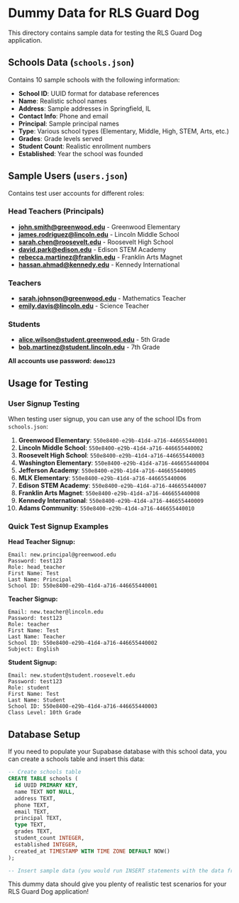 # Dummy Data for RLS Guard Dog

This directory contains sample data for testing the RLS Guard Dog application.

## Schools Data (`schools.json`)

Contains 10 sample schools with the following information:
- **School ID**: UUID format for database references
- **Name**: Realistic school names
- **Address**: Sample addresses in Springfield, IL
- **Contact Info**: Phone and email
- **Principal**: Sample principal names
- **Type**: Various school types (Elementary, Middle, High, STEM, Arts, etc.)
- **Grades**: Grade levels served
- **Student Count**: Realistic enrollment numbers
- **Established**: Year the school was founded

## Sample Users (`users.json`)

Contains test user accounts for different roles:

### Head Teachers (Principals)
- **john.smith@greenwood.edu** - Greenwood Elementary
- **james.rodriguez@lincoln.edu** - Lincoln Middle School
- **sarah.chen@roosevelt.edu** - Roosevelt High School
- **david.park@edison.edu** - Edison STEM Academy
- **rebecca.martinez@franklin.edu** - Franklin Arts Magnet
- **hassan.ahmad@kennedy.edu** - Kennedy International

### Teachers
- **sarah.johnson@greenwood.edu** - Mathematics Teacher
- **emily.davis@lincoln.edu** - Science Teacher

### Students
- **alice.wilson@student.greenwood.edu** - 5th Grade
- **bob.martinez@student.lincoln.edu** - 7th Grade

**All accounts use password: `demo123`**

## Usage for Testing

### User Signup Testing
When testing user signup, you can use any of the school IDs from `schools.json`:

1. **Greenwood Elementary**: `550e8400-e29b-41d4-a716-446655440001`
2. **Lincoln Middle School**: `550e8400-e29b-41d4-a716-446655440002`
3. **Roosevelt High School**: `550e8400-e29b-41d4-a716-446655440003`
4. **Washington Elementary**: `550e8400-e29b-41d4-a716-446655440004`
5. **Jefferson Academy**: `550e8400-e29b-41d4-a716-446655440005`
6. **MLK Elementary**: `550e8400-e29b-41d4-a716-446655440006`
7. **Edison STEM Academy**: `550e8400-e29b-41d4-a716-446655440007`
8. **Franklin Arts Magnet**: `550e8400-e29b-41d4-a716-446655440008`
9. **Kennedy International**: `550e8400-e29b-41d4-a716-446655440009`
10. **Adams Community**: `550e8400-e29b-41d4-a716-446655440010`

### Quick Test Signup Examples

**Head Teacher Signup:**
```
Email: new.principal@greenwood.edu
Password: test123
Role: head_teacher
First Name: Test
Last Name: Principal
School ID: 550e8400-e29b-41d4-a716-446655440001
```

**Teacher Signup:**
```
Email: new.teacher@lincoln.edu
Password: test123
Role: teacher
First Name: Test
Last Name: Teacher
School ID: 550e8400-e29b-41d4-a716-446655440002
Subject: English
```

**Student Signup:**
```
Email: new.student@student.roosevelt.edu
Password: test123
Role: student
First Name: Test
Last Name: Student
School ID: 550e8400-e29b-41d4-a716-446655440003
Class Level: 10th Grade
```

## Database Setup

If you need to populate your Supabase database with this school data, you can create a schools table and insert this data:

```sql
-- Create schools table
CREATE TABLE schools (
  id UUID PRIMARY KEY,
  name TEXT NOT NULL,
  address TEXT,
  phone TEXT,
  email TEXT,
  principal TEXT,
  type TEXT,
  grades TEXT,
  student_count INTEGER,
  established INTEGER,
  created_at TIMESTAMP WITH TIME ZONE DEFAULT NOW()
);

-- Insert sample data (you would run INSERT statements with the data from schools.json)
```

This dummy data should give you plenty of realistic test scenarios for your RLS Guard Dog application!